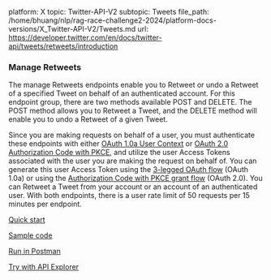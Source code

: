 platform: X
topic: Twitter-API-V2
subtopic: Tweets
file_path: /home/bhuang/nlp/rag-race-challenge2-2024/platform-docs-versions/X_Twitter-API-V2/Tweets.md
url: https://developer.twitter.com/en/docs/twitter-api/tweets/retweets/introduction


### Manage Retweets

The manage Retweets endpoints enable you to Retweet or undo a Retweet of a specified Tweet on behalf of an authenticated account. For this endpoint group, there are two methods available POST and DELETE. The POST method allows you to Retweet a Tweet, and the DELETE method will enable you to undo a Retweet of a given Tweet.

Since you are making requests on behalf of a user, you must authenticate these endpoints with either [OAuth 1.0a User Context](https://developer.twitter.com/en/docs/authentication/oauth-1-0a) or [OAuth 2.0 Authorization Code with PKCE](https://developer.twitter.com/en/docs/authentication/oauth-2-0/authorization-code), and utilize the user Access Tokens associated with the user you are making the request on behalf of. You can generate this user Access Token using the [3-legged OAuth flow](https://developer.twitter.com/en/docs/authentication/oauth-1-0a/obtaining-user-access-tokens) (OAuth 1.0a) or using the [Authorization Code with PKCE grant flow](https://developer.twitter.com/en/docs/authentication/oauth-2-0/user-access-token) (OAuth 2.0). You can Retweet a Tweet from your account or an account of an authenticated user. With both endpoints, there is a user rate limit of 50 requests per 15 minutes per endpoint.

[Quick start](https://developer.twitter.com/en/docs/twitter-api/tweets/retweets/quick-start)

[Sample code](https://github.com/twitterdev/Twitter-API-v2-sample-code)

[Run in Postman](https://t.co/twitter-api-postman)

[Try with API Explorer](https://developer.twitter.com/apitools/api?endpoint=%2F2%2Fusers%2F%7Bid%7D%2Fretweets&method=post)